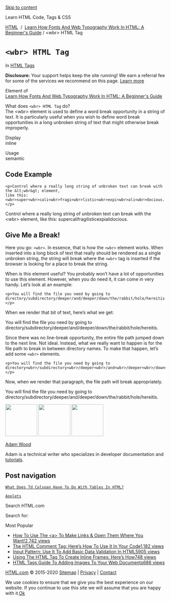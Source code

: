 <a href="#site-main" class="skip-link screen-reader-text">Skip to content</a>



[](https://html.com/)

Learn HTML Code, Tags & CSS

[HTML](https://html.com/)  /  [Learn How Fonts And Web Typography Work In HTML: A Beginner's Guide](https://html.com/fonts/) / &lt;wbr&gt; HTML Tag

`<wbr> HTML Tag`
================

In <span class="post-meta-category">[HTML Tags](https://html.com/tags/)</span>

**Disclosure:** Your support helps keep the site running! We earn a referral fee for some of the services we recommend on this page. [Learn more](https://html.com/disclosure/)

Element of  
[Learn How Fonts And Web Typography Work In HTML: A Beginner's Guide](https://html.com/fonts/)

What does `<wbr> HTML Tag` do?  
The &lt;wbr&gt; element is used to define a word break opportunity in a string of text. It is particularly useful when you wish to define word break opportunities in a long unbroken string of text that might otherwise break improperly.

Display  
inline

Usage  
semantic

Code Example
------------

    <p>Control where a really long string of unbroken text can break with the &lt;wbr&gt; element, 
    like this: <wbr>super<wbr>cali<wbr>fragi<wbr>listic<wbr>expi<wbr>ali<wbr>docious.</p>

Control where a really long string of unbroken text can break with the &lt;wbr&gt; element, like this: supercalifragilisticexpialidocious.

<span class="underline"></span>

Give Me a Break!
----------------

Here you go: `<wbr>`. In essence, that is how the `<wbr>` element works. When inserted into a long block of text that really should be rendered as a single unbroken string, the string will break where the `<wbr>` tag is inserted if the browser is looking for a place to break the string.

When is this element useful? You probably won’t have a lot of opportunities to use this element. However, when you do need it, it can come in very handy. Let’s look at an example:

    <p>You will find the file you need by going to directory/subdirectory/deeper/and/deeper/down/the/rabbit/hole/hereitis.</p>

When we render that bit of text, here’s what we get:

You will find the file you need by going to directory/subdirectory/deeper/and/deeper/down/the/rabbit/hole/hereitis.

Since there was no line-break opportunity, the entire file path jumped down to the next line. Not ideal. Instead, what we really want to happen is for the file path to break in between directory names. To make that happen, let’s add some `<wbr>` elements.

    <p>You will find the file you need by going to directory<wbr>/subdirectory<wbr>/deeper<wbr>/and<wbr>/deeper<wbr>/down<wbr>/the<wbr>/rabbit<wbr>/hole<wbr>/hereitis.</p>

Now, when we render that paragraph, the file path will break appropriately.

You will find the file you need by going to directory/subdirectory/deeper/and/deeper/down/the/rabbit/hole/hereitis.

<img src="http://html.com/wp-content/plugins/a3-lazy-load/assets/images/lazy_placeholder.gif" class="lazy lazy-hidden avatar avatar-100 photo" width="100" height="100" />

<img src="http://html.com/wp-content/plugins/a3-lazy-load/assets/images/lazy_placeholder.gif" class="lazy lazy-hidden avatar avatar-100 photo" width="100" height="100" />

<img src="https://secure.gravatar.com/avatar/3af4194cc38fbc6d4e68fbe7536347d5?s=100&amp;d=mm&amp;r=g" class="avatar avatar-100 photo" srcset="https://secure.gravatar.com/avatar/3af4194cc38fbc6d4e68fbe7536347d5?s=200&amp;d=mm&amp;r=g 2x" width="100" height="100" />

[Adam Wood](https://html.com/author/html/)

<span class="fn">Adam is a technical writer who specializes in developer documentation and [tutorials](https://html.com/).</span>

[<span class="saboxplugin-icon-grey saboxplugin-icon-linkedin"></span>](https://www.linkedin.com/in/adammichaelwood)

<span id="tho-end-content" style="display: block; visibility: hidden;"></span>

Post navigation
---------------

[<span class="nav-link-label"><span class="genericon genericon-previous"></span></span>`What Does Td Colspan Have To Do With Tables In HTML?`](https://html.com/attributes/td-colspan/)

[`Applets`<span class="nav-link-label"><span class="genericon genericon-next"></span></span>](https://html.com/applets/)

Search HTML.com

<span class="screen-reader-text">Search for:</span>

Most Popular

-   <a href="https://html.com/attributes/a-target/" class="popular_posts_bars_link">How To Use The &lt;a&gt; To Make Links &amp; Open Them Where You Want!</a><span class="popular_posts_bars_comment_count_hold"><a href="https://html.com/attributes/a-target/#comments" class="popular_posts_bars_comment_count">2,742 views</a><span class="popular_posts_bars_comment_count_triangle"></span></span>
-   <a href="https://html.com/tags/comment-tag/" class="popular_posts_bars_link">The HTML Comment Tag: Here’s How To Use It In Your Code</a><span class="popular_posts_bars_comment_count_hold"><a href="https://html.com/tags/comment-tag/#comments" class="popular_posts_bars_comment_count">1,182 views</a><span class="popular_posts_bars_comment_count_triangle"></span></span>
-   <a href="https://html.com/attributes/input-pattern/" class="popular_posts_bars_link">Input Pattern: Use It To Add Basic Data Validation In HTML5</a><span class="popular_posts_bars_comment_count_hold"><a href="https://html.com/attributes/input-pattern/#comments" class="popular_posts_bars_comment_count">905 views</a><span class="popular_posts_bars_comment_count_triangle"></span></span>
-   <a href="https://html.com/tags/iframe/" class="popular_posts_bars_link">Using The HTML Tag To Create Inline Frames: Here’s How</a><span class="popular_posts_bars_comment_count_hold"><a href="https://html.com/tags/iframe/#comments" class="popular_posts_bars_comment_count">748 views</a><span class="popular_posts_bars_comment_count_triangle"></span></span>
-   <a href="https://html.com/tags/img/" class="popular_posts_bars_link">HTML Tags Guide To Adding Images To Your Web Documents</a><span class="popular_posts_bars_comment_count_hold"><a href="https://html.com/tags/img/#comments" class="popular_posts_bars_comment_count">686 views</a><span class="popular_posts_bars_comment_count_triangle"></span></span>

[HTML.com](https://html.com/) © 2015-2020 [Sitemap](https://html.com/sitemap/) | [Privacy](https://html.com/privacy/) | [Contact](https://html.com/contact/)

<span id="cn-notice-text" class="cn-text-container">We use cookies to ensure that we give you the best experience on our website. If you continue to use this site we will assume that you are happy with it.</span><span id="cn-notice-buttons" class="cn-buttons-container"><a href="#" id="cn-accept-cookie" class="cn-set-cookie cn-button bootstrap button">Ok</a></span><a href="javascript:void(0);" id="cn-close-notice" class="cn-close-icon"></a>
